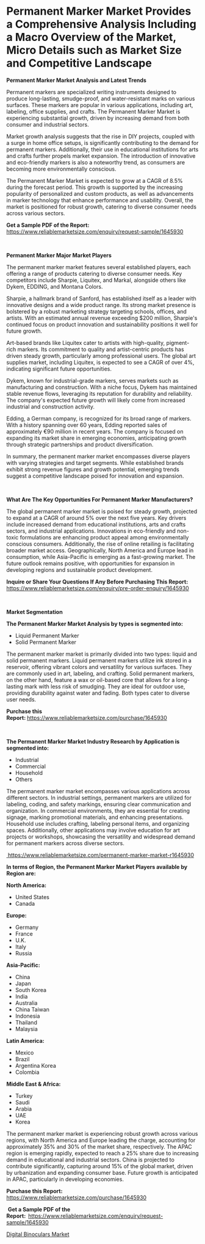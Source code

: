 <p><h1>Permanent Marker Market Provides a Comprehensive Analysis Including a Macro Overview of the Market, Micro Details such as Market Size and Competitive Landscape</h1></p><p><strong>Permanent Marker Market Analysis and Latest Trends</strong></p>
<p><p>Permanent markers are specialized writing instruments designed to produce long-lasting, smudge-proof, and water-resistant marks on various surfaces. These markers are popular in various applications, including art, labeling, office supplies, and crafts. The Permanent Marker Market is experiencing substantial growth, driven by increasing demand from both consumer and industrial sectors.</p><p>Market growth analysis suggests that the rise in DIY projects, coupled with a surge in home office setups, is significantly contributing to the demand for permanent markers. Additionally, their use in educational institutions for arts and crafts further propels market expansion. The introduction of innovative and eco-friendly markers is also a noteworthy trend, as consumers are becoming more environmentally conscious.</p><p>The Permanent Marker Market is expected to grow at a CAGR of 8.5% during the forecast period. This growth is supported by the increasing popularity of personalized and custom products, as well as advancements in marker technology that enhance performance and usability. Overall, the market is positioned for robust growth, catering to diverse consumer needs across various sectors.</p></p>
<p><strong>Get a Sample PDF of the Report:&nbsp;</strong> <a href="https://www.reliablemarketsize.com/enquiry/request-sample/1645930?utm_campaign=2626&utm_medium=2&utm_source=Github&utm_content=ia&utm_term=05042025&utm_id=permanent-marker">https://www.reliablemarketsize.com/enquiry/request-sample/1645930</a></p>
<p>&nbsp;</p>
<p><strong>Permanent Marker Major Market Players</strong></p>
<p><p>The permanent marker market features several established players, each offering a range of products catering to diverse consumer needs. Key competitors include Sharpie, Liquitex, and Markal, alongside others like Dykem, EDDING, and Montana Colors.</p><p>Sharpie, a hallmark brand of Sanford, has established itself as a leader with innovative designs and a wide product range. Its strong market presence is bolstered by a robust marketing strategy targeting schools, offices, and artists. With an estimated annual revenue exceeding $200 million, Sharpie's continued focus on product innovation and sustainability positions it well for future growth.</p><p>Art-based brands like Liquitex cater to artists with high-quality, pigment-rich markers. Its commitment to quality and artist-centric products has driven steady growth, particularly among professional users. The global art supplies market, including Liquitex, is expected to see a CAGR of over 4%, indicating significant future opportunities.</p><p>Dykem, known for industrial-grade markers, serves markets such as manufacturing and construction. With a niche focus, Dykem has maintained stable revenue flows, leveraging its reputation for durability and reliability. The company's expected future growth will likely come from increased industrial and construction activity.</p><p>Edding, a German company, is recognized for its broad range of markers. With a history spanning over 60 years, Edding reported sales of approximately €90 million in recent years. The company is focused on expanding its market share in emerging economies, anticipating growth through strategic partnerships and product diversification.</p><p>In summary, the permanent marker market encompasses diverse players with varying strategies and target segments. While established brands exhibit strong revenue figures and growth potential, emerging trends suggest a competitive landscape poised for innovation and expansion.</p></p>
<p>&nbsp;</p>
<p><strong>What Are The Key Opportunities For Permanent Marker Manufacturers?</strong></p>
<p><p>The global permanent marker market is poised for steady growth, projected to expand at a CAGR of around 5% over the next five years. Key drivers include increased demand from educational institutions, arts and crafts sectors, and industrial applications. Innovations in eco-friendly and non-toxic formulations are enhancing product appeal among environmentally conscious consumers. Additionally, the rise of online retailing is facilitating broader market access. Geographically, North America and Europe lead in consumption, while Asia-Pacific is emerging as a fast-growing market. The future outlook remains positive, with opportunities for expansion in developing regions and sustainable product development.</p></p>
<p><strong>Inquire or Share Your Questions If Any Before Purchasing This Report:</strong> <a href="https://www.reliablemarketsize.com/enquiry/pre-order-enquiry/1645930?utm_campaign=2626&utm_medium=2&utm_source=Github&utm_content=ia&utm_term=05042025&utm_id=permanent-marker">https://www.reliablemarketsize.com/enquiry/pre-order-enquiry/1645930</a></p>
<p>&nbsp;</p>
<p><strong>Market Segmentation</strong></p>
<p><strong>The Permanent Marker Market Analysis by types is segmented into:</strong></p>
<p><ul><li>Liquid Permanent Marker</li><li>Solid Permanent Marker</li></ul></p>
<p><p>The permanent marker market is primarily divided into two types: liquid and solid permanent markers. Liquid permanent markers utilize ink stored in a reservoir, offering vibrant colors and versatility for various surfaces. They are commonly used in art, labeling, and crafting. Solid permanent markers, on the other hand, feature a wax or oil-based core that allows for a long-lasting mark with less risk of smudging. They are ideal for outdoor use, providing durability against water and fading. Both types cater to diverse user needs.</p></p>
<p><strong>Purchase this Report:&nbsp;</strong><a href="https://www.reliablemarketsize.com/purchase/1645930?utm_campaign=2626&utm_medium=2&utm_source=Github&utm_content=ia&utm_term=05042025&utm_id=permanent-marker">https://www.reliablemarketsize.com/purchase/1645930</a></p>
<p>&nbsp;</p>
<p><strong>The Permanent Marker Market Industry Research by Application is segmented into:</strong></p>
<p><ul><li>Industrial</li><li>Commercial</li><li>Household</li><li>Others</li></ul></p>
<p><p>The permanent marker market encompasses various applications across different sectors. In industrial settings, permanent markers are utilized for labeling, coding, and safety markings, ensuring clear communication and organization. In commercial environments, they are essential for creating signage, marking promotional materials, and enhancing presentations. Household use includes crafting, labeling personal items, and organizing spaces. Additionally, other applications may involve education for art projects or workshops, showcasing the versatility and widespread demand for permanent markers across diverse sectors.</p></p>
<p><a href="https://www.reliablemarketsize.com/permanent-marker-market-r1645930?utm_campaign=2626&utm_medium=2&utm_source=Github&utm_content=ia&utm_term=05042025&utm_id=permanent-marker">&nbsp;https://www.reliablemarketsize.com/permanent-marker-market-r1645930</a></p>
<p><strong>In terms of Region, the Permanent Marker Market Players available by Region are:</strong></p>
<p>
    <p> <strong> North America: </strong>
        <ul>
            <li>United States</li>
            <li>Canada</li>
        </ul>
        </p> 
    <p> <strong> Europe: </strong>
        <ul>
            <li>Germany</li>
            <li>France</li>
            <li>U.K.</li>
            <li>Italy</li>
            <li>Russia</li>
        </ul>
        </p> 
    <p> <strong> Asia-Pacific: </strong>
        <ul>
            <li>China</li>
            <li>Japan</li>
            <li>South Korea</li>
            <li>India</li>
            <li>Australia</li>
            <li>China Taiwan</li>
            <li>Indonesia</li>
            <li>Thailand</li>
            <li>Malaysia</li>
        </ul>
        </p> 
    <p> <strong> Latin America: </strong>
        <ul>
            <li>Mexico</li>
            <li>Brazil</li>
            <li>Argentina Korea</li>
            <li>Colombia</li>
        </ul>
        </p> 
    <p> <strong> Middle East & Africa: </strong>
        <ul>
            <li>Turkey</li>
            <li>Saudi</li>
            <li>Arabia</li>
            <li>UAE</li>
            <li>Korea</li>
        </ul>
    </p>
    </p>
<p><p>The permanent marker market is experiencing robust growth across various regions, with North America and Europe leading the charge, accounting for approximately 35% and 30% of the market share, respectively. The APAC region is emerging rapidly, expected to reach a 25% share due to increasing demand in educational and industrial sectors. China is projected to contribute significantly, capturing around 15% of the global market, driven by urbanization and expanding consumer base. Future growth is anticipated in APAC, particularly in developing economies.</p></p>
<p><strong>Purchase this Report: </strong><a href="https://www.reliablemarketsize.com/purchase/1645930?utm_campaign=2626&utm_medium=2&utm_source=Github&utm_content=ia&utm_term=05042025&utm_id=permanent-marker">https://www.reliablemarketsize.com/purchase/1645930</a></p>
<p>&nbsp;<strong>Get a Sample PDF of the Report:&nbsp;&nbsp;</strong><a href="https://www.reliablemarketsize.com/enquiry/request-sample/1645930?utm_campaign=2626&utm_medium=2&utm_source=Github&utm_content=ia&utm_term=05042025&utm_id=permanent-marker">https://www.reliablemarketsize.com/enquiry/request-sample/1645930</a></p>
<p><strong></strong></p>
<p><p><a href="https://github.com/ccreola81/Market-Research-Report-List-1/blob/main/digital-binoculars-market.md?utm_campaign=2626&utm_medium=2&utm_source=Github&utm_content=ia&utm_term=05042025&utm_id=permanent-marker">Digital Binoculars Market</a></p></p>